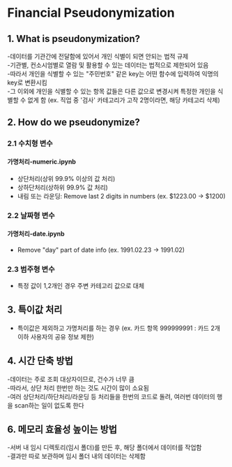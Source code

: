 # Financial Pseudonymization

## 1. What is pseudonymization?
-데이터를 기관간에 전달함에 있어서 개인 식별이 되면 안되는 법적 규제  
-기관별, 컨소시엄별로 열람 및 활용할 수 있는 데이터는 법적으로 제한되어 있음  
-따라서 개인을 식별할 수 있는 "주민번호" 같은 key는 어떤 함수에 입력하여 익명의 key로 변환시킴  
-그 이외에 개인을 식별할 수 있는 항목 값들은 다른 값으로 변경시켜 특정한 개인을 식별할 수 없게 함 (ex. 직업 중 '검사' 카테고리가 고작 2명이라면, 해당 카테고리 삭제)  
## 2. How do we pseudonymize?  
### 2.1 수치형 변수  
#### 가명처리-numeric.ipynb
- 상단처리(상위 99.9% 이상의 값 처리)  
- 상하단처리(상하위 99.9% 값 처리)  
- 내림 또는 라운딩: Remove last 2 digits in numbers (ex. $1223.00 -> $1200)  
### 2.2 날짜형 변수
#### 가명처리-date.ipynb
- Remove "day" part of date info (ex. 1991.02.23 -> 1991.02)  
### 2.3 범주형 변수
- 특정 값이 1,2개인 경우 주변 카테고리 값으로 대체  
  
## 3. 특이값 처리
- 특이값은 제외하고 가명처리를 하는 경우 (ex. 카드 항목 999999991 : 카드 2개 이하 사용자의 공유 정보 제한)

## 4. 시간 단축 방법  
-데이터는 주로 조회 대상자이므로, 건수가 너무 큼  
-따라서, 상단 처리 한번만 하는 것도 시간이 많이 소요됨  
-여러 상단처리/하단처리/라운딩 등 처리들을 한번의 코드로 돌려, 여러번 데이터의 행을 scan하는 일이 없도록 한다  

## 6. 메모리 효율성 높이는 방법  
-서버 내 임시 디렉토리(임시 폴더)를 만든 후, 해당 폴더에서 데이터를 작업함  
-결과만 따로 보관하며 임시 폴더 내의 데이터는 삭제함  
  
